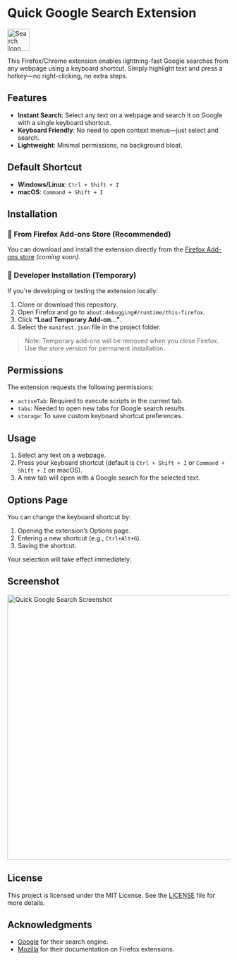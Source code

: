 # Quick Google Search Extension

<img src="./icons/search.png" alt="Search Icon" width="50" height="50">

This Firefox/Chrome extension enables lightning-fast Google searches from any webpage using a keyboard shortcut. Simply highlight text and press a hotkey—no right-clicking, no extra steps.

## Features

- **Instant Search**: Select any text on a webpage and search it on Google with a single keyboard shortcut.
- **Keyboard Friendly**: No need to open context menus—just select and search.
- **Lightweight**: Minimal permissions, no background bloat.

## Default Shortcut

- **Windows/Linux**: `Ctrl + Shift + I`
- **macOS**: `Command + Shift + I`

## Installation

### 🔗 From Firefox Add-ons Store (Recommended)

You can download and install the extension directly from the [Firefox Add-ons store](https://addons.mozilla.org/firefox/addon/quick-google-search/) *(coming soon)*.

### 🧪 Developer Installation (Temporary)

If you're developing or testing the extension locally:

1. Clone or download this repository.
2. Open Firefox and go to `about:debugging#/runtime/this-firefox`.
3. Click **“Load Temporary Add-on…”**.
4. Select the `manifest.json` file in the project folder.

> Note: Temporary add-ons will be removed when you close Firefox. Use the store version for permanent installation.

## Permissions

The extension requests the following permissions:

- `activeTab`: Required to execute scripts in the current tab.
- `tabs`: Needed to open new tabs for Google search results.
- `storage`: To save custom keyboard shortcut preferences.

## Usage

1. Select any text on a webpage.
2. Press your keyboard shortcut (default is `Ctrl + Shift + I` or `Command + Shift + I` on macOS).
3. A new tab will open with a Google search for the selected text.

## Options Page

You can change the keyboard shortcut by:

1. Opening the extension’s Options page.
2. Entering a new shortcut (e.g., `Ctrl+Alt+G`).
3. Saving the shortcut.

Your selection will take effect immediately.

## Screenshot

<img src="./screenshots/screenshot.jpg" alt="Quick Google Search Screenshot" width="600">

## License

This project is licensed under the MIT License. See the [LICENSE](LICENSE) file for more details.

## Acknowledgments

- [Google](https://www.google.com/) for their search engine.
- [Mozilla](https://developer.mozilla.org/) for their documentation on Firefox extensions.
